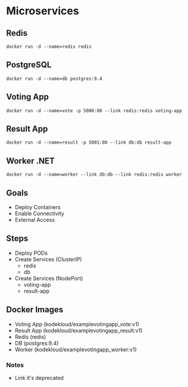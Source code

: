 # Microservices

## Redis

    docker run -d --name=redis redis

## PostgreSQL

    docker run -d --name=db postgres:9.4

## Voting App

    docker run -d --name=vote -p 5000:80 --link redis:redis voting-app

## Result App

    docker run -d --name=result -p 5001:80 --link db:db result-app

## Worker .NET

    docker run -d --name=worker --link db:db --link redis:redis worker

## Goals

- Deploy Containers
- Enable Connectivity
- External Access

## Steps

- Deploy PODs
- Create Services (ClusterIP)
  - redis
  - db
- Create Services (NodePort)
  - voting-app
  - result-app

## Docker Images

- Voting App (kodekloud/examplevotingapp_vote:v1)
- Result App (kodekloud/examplevotingapp_result:v1)
- Redis (redis)
- DB (postgres:9.4)
- Worker (kodekloud/examplevotingapp_worker:v1)

### Notes

- Link it's deprecated

